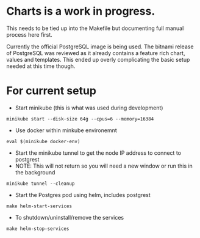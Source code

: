 # Charts is a work in progress.

This needs to be tied up into the Makefile but documenting full manual process here first.

Currently the official PostgreSQL image is being used. The bitnami release of PostgreSQL was reviewed
as it already contains a feature rich chart, values and templates. This ended up overly complicating
the basic setup needed at this time though.

# For current setup

- Start minikube (this is what was used during development)

`minikube start --disk-size 64g --cpus=6 --memory=16384`

- Use docker within minkube environemnt

`eval $(minikube docker-env)`

- Start the minikube tunnel to get the node IP address to connect to postgrest
- NOTE: This will not return so you will need a new window or run this in the background

`minikube tunnel --cleanup`

- Start the Postgres pod using helm, includes postgrest

`make helm-start-services`

- To shutdown/uninstall/remove the services

`make helm-stop-services`